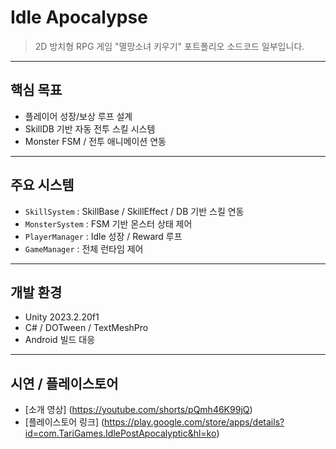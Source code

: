 
# Idle Apocalypse
> 2D 방치형 RPG 게임 "멸망소녀 키우기" 포트폴리오 소드코드 일부입니다.
--------------------------------------------------

## 핵심 목표
- 플레이어 성장/보상 루프 설계
- SkillDB 기반 자동 전투 스킬 시스템
- Monster FSM / 전투 애니메이션 연동
--------------------------------------------------

## 주요 시스템
- `SkillSystem` : SkillBase / SkillEffect / DB 기반 스킬 연동
- `MonsterSystem` : FSM 기반 몬스터 상태 제어
- `PlayerManager` : Idle 성장 / Reward 루프
- `GameManager` : 전체 런타임 제어
--------------------------------------------------

## 개발 환경
- Unity 2023.2.20f1
- C# / DOTween / TextMeshPro
- Android 빌드 대응
--------------------------------------------------

## 시연 / 플레이스토어
- [소개 영상] (https://youtube.com/shorts/pQmh46K99jQ)
- [플레이스토어 링크] (https://play.google.com/store/apps/details?id=com.TariGames.IdlePostApocalyptic&hl=ko)
